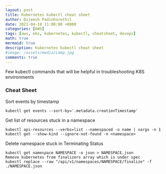 ```yaml
---
layout: post
title: Kubernetes kubectl cheat sheet
author: Dijeesh Padinharethil
date: 2021-04-18 11:00:00 +0800
categories: [AWS]
tags: [aws, eks, kubernetes, kubectl, cheatsheet, devops]
math: true
mermaid: true
description: Kubernetes kubectl cheat sheet
#image: /assets/media/Lamp.jpg
comments: true
---
```


Few kubectl commands that will be helpful in troubleshooting K8S environments


### Cheat Sheet

Sort events by timestamp

```
kubectl get events --sort-by='.metadata.creationTimestamp'
```

Get list of resources stuck in a namespace

```
kubectl api-resources --verbs=list --namespaced -o name | xargs -n 1 kubectl get --show-kind --ignore-not-found -n <namespace>
```

Delete namespace stuck in Terminating Status

```
kubectl get namespace NAMESPACE -o json > NAMESPACE.json
Remove kubernetes from finalizers array which is under spec
kubectl replace --raw "/api/v1/namespaces/NAMESPACE/finalize" -f ./NAMESPACE.json
```